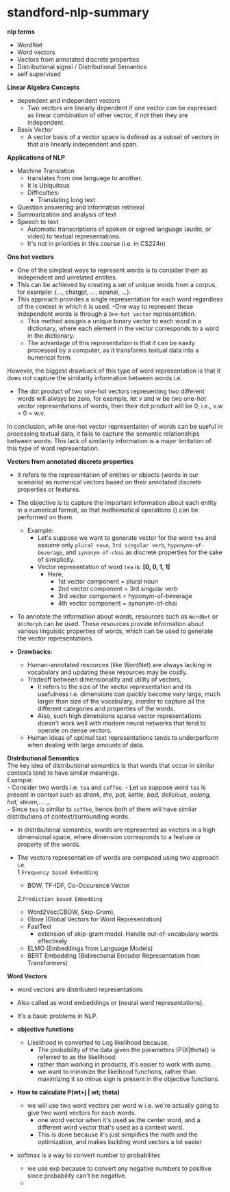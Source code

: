 # standford-nlp-summary

**nlp terms**  
- WordNet  
- Word vectors  
- Vectors from annotated discrete properties
- Distributional signal / Distributional Semantics 
- self supervised

**Linear Algebra Concepts**  
- dependent and independent vectors  
    - Two vectors are linearly dependent if one vector can be expressed as linear combination of other vector, if not then they are independent.  
- Basis Vector  
    - A vector basis of a vector space is defined as a subset of vectors in that are linearly independent and span.  

**Applications of NLP**
- Machine Translation
    - translates from one language to another.
    - It is Ubiquitous
    - Difficulties:
        - Translating long text
- Question answering and information retrieval
- Summarization and analysis of text
- Speech to text
    - Automatic transcriptions of spoken or signed language (audio, or video) to textual representations.
    - It's not in priorities in this course (i.e. in CS224n)

**One hot vectors**  
- One of the simplest ways to represent words is to consider them as independent and unrelated entities. 
- This can be achieved by creating a set of unique words from a corpus, for example: {..., chatgpt, ..., openai, ...}. 
- This approach provides a single representation for each word regardless of the context in which it is used.
-One way to represent these independent words is through a `One-hot vector` representation. 
    - This method assigns a unique binary vector to each word in a dictionary, where each element in the vector corresponds to a word in the dictionary.
    - The advantage of this representation is that it can be easily processed by a computer, as it transforms textual data into a numerical form.

However, the biggest drawback of this type of word representation is that it does not capture the similarity information between words i.e.
 - The dot product of two one-hot vectors representing two different words will always be zero, for example, let v and w be two one-hot vector representations of words, then their dot product will be 0, i.e., v.w = 0 = w.v.

In conclusion, while one-hot vector representation of words can be useful in processing textual data, it fails to capture the semantic relationships between words. This lack of similarity information is a major limitation of this type of word representation.

**Vectors from annotated discrete properties**
- It refers to the representation of entities or objects (words in our scenario) as numerical vectors based on their annotated discrete properties or features.
- The objective is to capture the important information about each entity in a numerical format, so that mathematical operations () can be performed on them.
    - Example:
        - Let's suppose we want to generate vector for the word `tea` and assume only `plural noun`, `3rd singular verb`, `hyponynm-of-beverage`, and `synonym-of-chai` as discrete properties for the sake of simiplicity.
        - Vector representation of word `tea` is:  **[0, 0, 1, 1]**
            - Here,
                - 1st vector component = plural noun  
                - 2nd vector component = 3rd singular verb  
                - 3rd vector component = hyponym-of-beverage
                - 4th vector component = synonym-of-chai

- To annotate the information about words, resources such as `WordNet` or `UniMorph` can be used. These resources provide information about various linguistic properties of words, which can be used to generate the vector representations.   
- **Drawbacks:**
    - Human-annotated resources (like WordNet) are always lacking in vocabulary and updating these resources may be costly.  
    - Tradeoff between dimensionality and utility of vectors, 
        - It refers to the size of the vector representation and its usefulness i.e. dimensions can quickly become very large, much larger than size of the vocabulary, inorder to capture all the different categories and properties of the words.
        - Also, such high dimensions sparse vector representations doesn't work well with modern neural networks that tend to operate on dense vectors.
    - Human ideas of optimal text representations tends to underperform when dealing with large amounts of data.

**Distributional Semantics**  
The key idea of distributional semantics is that words that occur in similar contexts tend to have similar meanings.  
Example:  
    - Consider two words i.e. `tea` and `coffee`.
    - Let us suppose word `tea` is present in context such as _drank, the, pot, kettle, bad, delicious, oolong, hot, steam,.....,_.  
    - Since `tea` is similar to `coffee`, hence both of them will have similar distributions of context/surrounding words.  
- In distributional semantics, words are represented as vectors in a high dimensional space, where dimension corresponds to a feature or property of the words.  
- The vectors representation of words are computed using two approach i.e.  
    1.`Frequency based Embedding`   
    - BOW, TF-IDF, Co-Occurence Vector  

    2.`Prediction based Embedding`  
    - Word2Vec(CBOW, Skip-Gram), 
    - Glove (Global Vectors for Word Representation)  
    - FastText
        - extension of skip-gram model. Handle out-of-vocabulary words effectively
    - ELMO (Embeddings from Language Models)  
    - BERT Embedding (Bidirectional Encoder Representation from Transformers)  
      
**Word Vectors**  
- word vectors are distributed representations
- Also called as word embeddings or (neural word representations).
- It's a basic problems in NLP.


- **objective functions**
    - Likelihood in converted to Log likelihood because, 
        - The probability of the data given the parameters (P(X|theta)) is referred to as the likelihood.   
        - rather than working in products, it's easier to work with sums.
        - we want to minimize the likelhood functions, rather than maximizing it so minus sign is present in the objective functions.

- **How to calculate P(wt+j | wt; theta)**
    - we will use two word vectors per word w i.e. we're actually going to give two word vectors for each words.
        - one word vector when it's used as the center word, and a different word vector that's used as a context word.
        - This is done because it's just simplifies the math and the optimization, and makes building word vectors a lot easier

- softmax is a way to convert number to probabilites
    - we use exp because to convert any negative numbers to positive since probability can't be negative.
    - 